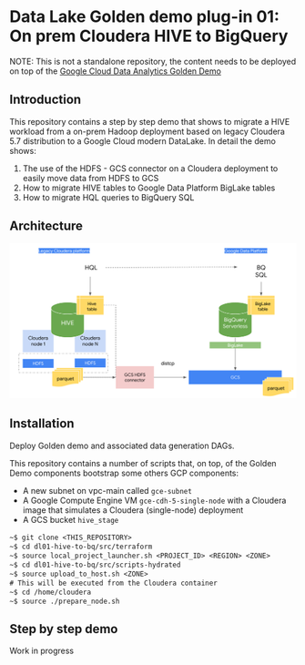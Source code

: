 # Data Lake Golden demo plug-in 01: On prem Cloudera HIVE to BigQuery

NOTE: This is not a standalone repository, the content needs to be deployed on top of the
[Google Cloud Data Analytics Golden Demo](https://github.com/GoogleCloudPlatform/data-analytics-golden-demo)

## Introduction

This repository contains a step by step demo that shows to migrate a HIVE workload from a on-prem Hadoop deployment based on legacy Cloudera 5.7 distribution to a Google Cloud modern DataLake.
In detail the demo shows:

1. The use of the HDFS - GCS connector on a Cloudera deployment to easily move data from HDFS to GCS
2. How to migrate HIVE tables to Google Data Platform BigLake tables
3. How to migrate HQL queries to BigQuery SQL


## Architecture

![Architecture](assets/01.png)

## Installation

Deploy Golden demo and associated data generation DAGs.

This repository contains a number of scripts that, on top, of the Golden Demo components bootstrap some others GCP components:

* A new subnet on vpc-main called `gce-subnet` 
* A Google Compute Engine VM `gce-cdh-5-single-node` with a Cloudera image that simulates a Cloudera (single-node) deployment
* A GCS bucket `hive_stage` 

```console
~$ git clone <THIS_REPOSITORY>
~$ cd dl01-hive-to-bq/src/terraform
~$ source local_project_launcher.sh <PROJECT_ID> <REGION> <ZONE>
~$ cd dl01-hive-to-bq/src/scripts-hydrated
~$ source upload_to_host.sh <ZONE>
# This will be executed from the Cloudera container
~$ cd /home/cloudera
~$ source ./prepare_node.sh

```



## Step by step demo


Work in progress

